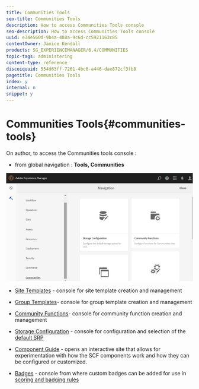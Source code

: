```yaml
---
title: Communities Tools
seo-title: Communities Tools
description: How to access Communities Tools console
seo-description: How to access Communities Tools console
uuid: e34e560d-9b4a-488a-9c6d-cc5921163c85
contentOwner: Janice Kendall
products: SG_EXPERIENCEMANAGER/6.4/COMMUNITIES
topic-tags: administering
content-type: reference
discoiquuid: 554d63ff-7261-4bc6-a446-dae872cf3fb8
pagetitle: Communities Tools
index: y
internal: n
snippet: y
---
```


# Communities Tools{#communities-tools}

On author, to access the Communities tools console :

* from global navigation : **Tools, Communities**

![](assets/chlimage_1-129.png)

* [Site Templates](../../communities/using/sites.md) - console for site template creation and management
* [Group Templates](../../communities/using/tools-groups.md)- console for group template creation and management
* [Community Functions](../../communities/using/functions.md)- console for community function creation and management
* [Storage Configuration](../../communities/using/srp-config.md) - console for configuration and selection of the [default SRP](../../communities/using/working-with-srp.md)

* [Component Guide](../../communities/using/components-guide.md) - opens an interactive site that allows for experimentation with how the SCF components work and how they can be configured or customized.
* [Badges](../../communities/using/badges.md) - console from where custom badges can be added for use in [scoring and badging rules](../../communities/using/implementing-scoring.md)


